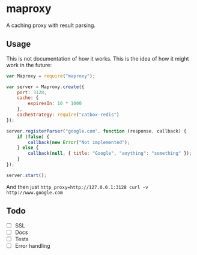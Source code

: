 # maproxy

A caching proxy with result parsing.

## Usage

This is not documentation of how it works. This is the idea of how it might work in the future:

```js
var Maproxy = require("maproxy");

var server = Maproxy.create({
	port: 3128,
	cache: {
		expiresIn: 10 * 1000
	},
	cacheStrategy: require("catbox-redis")
});

server.registerParser("google.com", function (response, callback) {
	if (false) {
		callback(new Error("Not implemented");
	} else {
		callback(null, { title: "Google", "anything": "something" });
	}
});

server.start();
```

And then just `http_proxy=http://127.0.0.1:3128 curl -v http://www.google.com`

## Todo
* [ ] SSL
* [ ] Docs
* [ ] Tests
* [ ] Error handling

